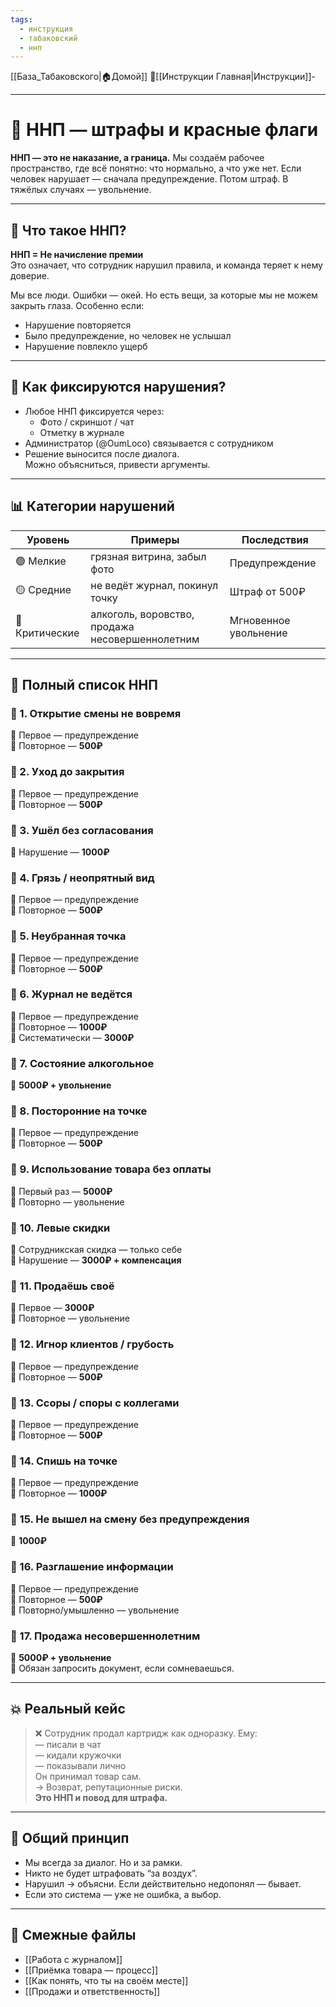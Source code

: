 ```yaml
---
tags:
  - инструкция
  - табаковский
  - ннп
---
```

[[База_Табаковского|🏠Домой]]
📁[[Инструкции Главная|Инструкции]]-

---

# 🚫 ННП — штрафы и красные флаги

**ННП — это не наказание, а граница.** Мы создаём рабочее пространство, где всё понятно: что нормально, а что уже нет. Если человек нарушает — сначала предупреждение. Потом штраф. В тяжёлых случаях — увольнение.

---

## 🧱 Что такое ННП?

**ННП = Не начисление премии**  
Это означает, что сотрудник нарушил правила, и команда теряет к нему доверие.

Мы все люди. Ошибки — окей. Но есть вещи, за которые мы не можем закрыть глаза. Особенно если:

- Нарушение повторяется
- Было предупреждение, но человек не услышал
- Нарушение повлекло ущерб

---

## 🧯 Как фиксируются нарушения?

- Любое ННП фиксируется через:
  - Фото / скриншот / чат
  - Отметку в журнале
- Администратор (@OumLoco) связывается с сотрудником
- Решение выносится после диалога.  
Можно объясниться, привести аргументы.

---

## 📊 Категории нарушений

| Уровень | Примеры | Последствия |
|--------|---------|-------------|
| 🟢 Мелкие | грязная витрина, забыл фото | Предупреждение |
| 🟡 Средние | не ведёт журнал, покинул точку | Штраф от 500₽ |
| 🔴 Критические | алкоголь, воровство, продажа несовершеннолетним | Мгновенное увольнение |

---

## 🔻 Полный список ННП

### 📌 1. Открытие смены не вовремя  
🔹 Первое — предупреждение  
🔹 Повторное — **500₽**

### 📌 2. Уход до закрытия  
🔹 Первое — предупреждение  
🔹 Повторное — **500₽**

### 📌 3. Ушёл без согласования  
🔹 Нарушение — **1000₽**

### 📌 4. Грязь / неопрятный вид  
🔹 Первое — предупреждение  
🔹 Повторное — **500₽**

### 📌 5. Неубранная точка  
🔹 Первое — предупреждение  
🔹 Повторное — **500₽**

### 📌 6. Журнал не ведётся  
🔹 Первое — предупреждение  
🔹 Повторное — **1000₽**  
🔹 Систематически — **3000₽**

### 📌 7. Состояние алкогольное  
🔹 **5000₽ + увольнение**

### 📌 8. Посторонние на точке  
🔹 Первое — предупреждение  
🔹 Повторное — **500₽**

### 📌 9. Использование товара без оплаты  
🔹 Первый раз — **5000₽**  
🔹 Повторно — увольнение

### 📌 10. Левые скидки  
🔹 Сотрудникская скидка — только себе  
🔹 Нарушение — **3000₽ + компенсация**

### 📌 11. Продаёшь своё  
🔹 Первое — **3000₽**  
🔹 Повторное — увольнение

### 📌 12. Игнор клиентов / грубость  
🔹 Первое — предупреждение  
🔹 Повторное — **500₽**

### 📌 13. Ссоры / споры с коллегами  
🔹 Первое — предупреждение  
🔹 Повторное — **500₽**

### 📌 14. Спишь на точке  
🔹 Первое — предупреждение  
🔹 Повторное — **1000₽**

### 📌 15. Не вышел на смену без предупреждения  
🔹 **1000₽**

### 📌 16. Разглашение информации  
🔹 Первое — предупреждение  
🔹 Повторное — **500₽**  
🔹 Повторно/умышленно — увольнение

### 📌 17. Продажа несовершеннолетним  
🔹 **5000₽ + увольнение**  
🔸 Обязан запросить документ, если сомневаешься.

---

## 💥 Реальный кейс

> ❌ Сотрудник продал картридж как одноразку. Ему:  
> — писали в чат  
> — кидали кружочки  
> — показывали лично  
> Он принимал товар сам.  
> → Возврат, репутационные риски.  
> **Это ННП и повод для штрафа.**

---

## 🧠 Общий принцип

- Мы всегда за диалог. Но и за рамки.
- Никто не будет штрафовать “за воздух”.
- Нарушил → объясни. Если действительно недопонял — бывает.
- Если это система — уже не ошибка, а выбор.

---

## 📎 Смежные файлы

- [[Работа с журналом]]  
- [[Приёмка товара — процесс]]  
- [[Как понять, что ты на своём месте]]  
- [[Продажи и ответственность]]

